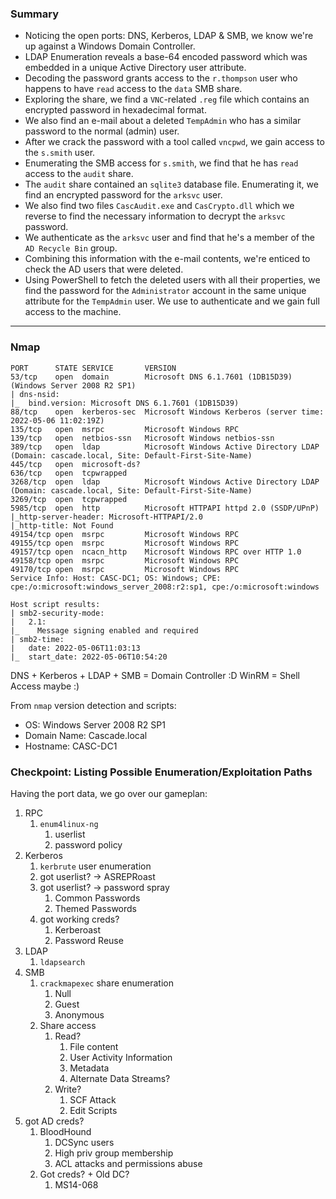 ### Summary
- Noticing the open ports: DNS, Kerberos, LDAP & SMB, we know we're up against a Windows Domain Controller.
- LDAP Enumeration reveals a base-64 encoded password which was embedded in a unique Active Directory user attribute.
- Decoding the password grants access to the `r.thompson` user who happens to have `read` access to the `data` SMB share.
- Exploring the share, we find a `VNC`-related `.reg` file which contains an encrypted password in hexadecimal format.
- We also find an e-mail about a deleted `TempAdmin` who has a similar password to the normal (admin) user.
- After we crack the password with a tool called `vncpwd`, we gain access to the `s.smith` user.
- Enumerating the SMB access for `s.smith`, we find that he has `read` access to the `audit` share.
- The `audit` share contained an `sqlite3` database file. Enumerating it, we find an encrypted password for the `arksvc` user.
- We also find two files `CascAudit.exe` and `CasCrypto.dll` which we reverse to find the necessary information to decrypt the `arksvc` password.
- We authenticate as the `arksvc` user and find that he's a member of the `AD Recycle Bin` group.
- Combining this information with the e-mail contents, we're enticed to check the AD users that were deleted.
- Using PowerShell to fetch the deleted users with all their properties, we find the password for the `Administrator` account in the same unique attribute for the `TempAdmin` user. We use to authenticate and we gain full access to the machine.

---

### Nmap
```
PORT      STATE SERVICE       VERSION
53/tcp    open  domain        Microsoft DNS 6.1.7601 (1DB15D39) (Windows Server 2008 R2 SP1)
| dns-nsid: 
|_  bind.version: Microsoft DNS 6.1.7601 (1DB15D39)
88/tcp    open  kerberos-sec  Microsoft Windows Kerberos (server time: 2022-05-06 11:02:19Z)
135/tcp   open  msrpc         Microsoft Windows RPC
139/tcp   open  netbios-ssn   Microsoft Windows netbios-ssn
389/tcp   open  ldap          Microsoft Windows Active Directory LDAP (Domain: cascade.local, Site: Default-First-Site-Name)
445/tcp   open  microsoft-ds?
636/tcp   open  tcpwrapped
3268/tcp  open  ldap          Microsoft Windows Active Directory LDAP (Domain: cascade.local, Site: Default-First-Site-Name)
3269/tcp  open  tcpwrapped
5985/tcp  open  http          Microsoft HTTPAPI httpd 2.0 (SSDP/UPnP)
|_http-server-header: Microsoft-HTTPAPI/2.0
|_http-title: Not Found
49154/tcp open  msrpc         Microsoft Windows RPC
49155/tcp open  msrpc         Microsoft Windows RPC
49157/tcp open  ncacn_http    Microsoft Windows RPC over HTTP 1.0
49158/tcp open  msrpc         Microsoft Windows RPC
49170/tcp open  msrpc         Microsoft Windows RPC
Service Info: Host: CASC-DC1; OS: Windows; CPE: cpe:/o:microsoft:windows_server_2008:r2:sp1, cpe:/o:microsoft:windows

Host script results:
| smb2-security-mode: 
|   2.1: 
|_    Message signing enabled and required
| smb2-time: 
|   date: 2022-05-06T11:03:13
|_  start_date: 2022-05-06T10:54:20
```
DNS + Kerberos + LDAP + SMB = Domain Controller :D
WinRM = Shell Access maybe :)

From `nmap` version detection and scripts:
- OS: Windows Server 2008 R2 SP1
- Domain Name: Cascade.local
- Hostname: CASC-DC1

### Checkpoint: Listing Possible Enumeration/Exploitation Paths
Having the port data, we go over our gameplan:
1. RPC
	1. `enum4linux-ng`
		1. userlist
		2. password policy
2. Kerberos
	1. `kerbrute` user enumeration
	2. got userlist? -> ASREPRoast
	2. got userlist? -> password spray
		1. Common Passwords
		2. Themed Passwords
	3. got working creds?
		1. Kerberoast
		2. Password Reuse
3. LDAP
	1. `ldapsearch`
4. SMB
	1. `crackmapexec` share enumeration
		1. Null
		2. Guest
		3. Anonymous
	2. Share access
		1. Read?
			1. File content
			2. User Activity Information
			3. Metadata
			4. Alternate Data Streams?
		2. Write?
			1. SCF Attack
			2. Edit Scripts
5. got AD creds?
	1. BloodHound
		1. DCSync users
		2. High priv group membership
		3. ACL attacks and permissions abuse
	2. Got creds? + Old DC?
		1. MS14-068